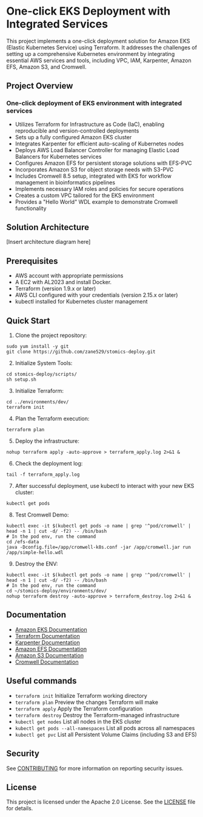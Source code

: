 # One-click EKS Deployment with Integrated Services

This project implements a one-click deployment solution for Amazon EKS (Elastic Kubernetes Service) using Terraform. It addresses the challenges of setting up a comprehensive Kubernetes environment by integrating essential AWS services and tools, including VPC, IAM, Karpenter, Amazon EFS, Amazon S3, and Cromwell.

## Project Overview
### One-click deployment of EKS environment with integrated services
- Utilizes Terraform for Infrastructure as Code (IaC), enabling reproducible and version-controlled deployments
- Sets up a fully configured Amazon EKS cluster
- Integrates Karpenter for efficient auto-scaling of Kubernetes nodes
- Deploys AWS Load Balancer Controller for managing Elastic Load Balancers for Kubernetes services
- Configures Amazon EFS for persistent storage solutions with EFS-PVC
- Incorporates Amazon S3 for object storage needs with S3-PVC
- Includes Cromwell 8.5 setup, integrated with EKS for workflow management in bioinformatics pipelines
- Implements necessary IAM roles and policies for secure operations
- Creates a custom VPC tailored for the EKS environment
- Provides a "Hello World" WDL example to demonstrate Cromwell functionality

## Solution Architecture

[Insert architecture diagram here]

## Prerequisites

- AWS account with appropriate permissions
- A EC2 with AL2023 and install Docker.
- Terraform (version 1.9.x or later)
- AWS CLI configured with your credentials (version 2.15.x or later)
- kubectl installed for Kubernetes cluster management

## Quick Start

1. Clone the project repository:

```
sudo yum install -y git
git clone https://github.com/zane529/stomics-deploy.git

```

2. Initialize System Tools:
```
cd stomics-deploy/scripts/
sh setup.sh
```

3. Initialize Terraform:

```
cd ../environments/dev/
terraform init
```

4. Plan the Terraform execution:

```
terraform plan
```

5. Deploy the infrastructure:

```
nohup terraform apply -auto-approve > terraform_apply.log 2>&1 &
```

6. Check the deployment log:
```
tail -f terraform_apply.log
```

7. After successful deployment, use kubectl to interact with your new EKS cluster:

```
kubectl get pods
```

8. Test Cromwell Demo:

```
kubectl exec -it $(kubectl get pods -o name | grep '^pod/cromwell' | head -n 1 | cut -d/ -f2) -- /bin/bash
# In the pod env, run the command
cd /efs-data
java -Dconfig.file=/app/cromwell-k8s.conf -jar /app/cromwell.jar run /app/simple-hello.wdl
```

9. Destroy the ENV:

```
kubectl exec -it $(kubectl get pods -o name | grep '^pod/cromwell' | head -n 1 | cut -d/ -f2) -- /bin/bash
# In the pod env, run the command
cd ~/stomics-deploy/environments/dev/
nohup terraform destroy -auto-approve > terraform_destroy.log 2>&1 &
```

## Documentation
* [Amazon EKS Documentation](https://docs.aws.amazon.com/eks/latest/userguide/what-is-eks.html)
* [Terraform Documentation](https://www.terraform.io/docs)
* [Karpenter Documentation](https://karpenter.sh/docs/)
* [Amazon EFS Documentation](https://docs.aws.amazon.com/efs/latest/ug/whatisefs.html)
* [Amazon S3 Documentation](https://docs.aws.amazon.com/AmazonS3/latest/userguide/Welcome.html)
* [Cromwell Documentation](https://cromwell.readthedocs.io/en/stable/)

## Useful commands

* `terraform init`          Initialize Terraform working directory
* `terraform plan`          Preview the changes Terraform will make
* `terraform apply`         Apply the Terraform configuration
* `terraform destroy`       Destroy the Terraform-managed infrastructure
* `kubectl get nodes`       List all nodes in the EKS cluster
* `kubectl get pods --all-namespaces`  List all pods across all namespaces
* `kubectl get pvc`         List all Persistent Volume Claims (including S3 and EFS)

## Security

See [CONTRIBUTING](CONTRIBUTING.md#security-issue-notifications) for more information on reporting security issues.

## License

This project is licensed under the Apache 2.0 License. See the [LICENSE](LICENSE) file for details.